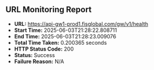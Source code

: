## URL Monitoring Report

- **URL:** https://api-gw1-prod1.fisglobal.com/gw/v1/health
- **Start Time:** 2025-06-03T21:28:22.808711
- **End Time:** 2025-06-03T21:28:23.009076
- **Total Time Taken:** 0.200365 seconds
- **HTTP Status Code:** 200
- **Status:** Success
- **Failure Reason:** N/A
